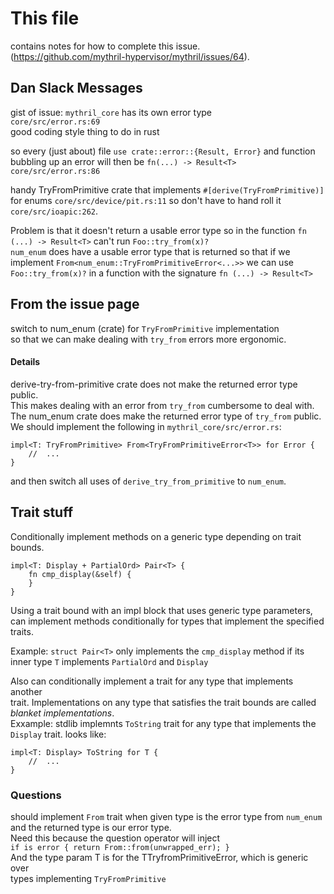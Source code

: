 # This file
contains notes for how to complete this issue.  
(https://github.com/mythril-hypervisor/mythril/issues/64).

## Dan Slack Messages
gist of issue: `mythril_core` has its own error type  
`core/src/error.rs:69`  
good coding style thing to do in rust

so every (just about) file `use crate::error::{Result, Error}` and function
bubbling up an error will then be `fn(...) -> Result<T>`  
`core/src/error.rs:86`  

handy TryFromPrimitive crate that implements `#[derive(TryFromPrimitive)]`
for enums `core/src/device/pit.rs:11` so don't have to hand roll it
`core/src/ioapic:262`.

Problem is that it doesn't return a usable error type so in the function
`fn (...) -> Result<T>` can't run `Foo::try_from(x)?`  
`num_enum` does have a usable error type that is returned so that if we  
implement `From<num_enum::TryFromPrimitiveError<...>>` we can use  
`Foo::try_from(x)?` in a function with the signature `fn (...) -> Result<T>`  


## From the issue page
switch to num\_enum (crate) for `TryFromPrimitive` implementation  
so that we can make dealing with `try_from` errors more ergonomic.

#### Details
derive-try-from-primitive crate does not make the returned error type public.  
This makes dealing with an error from `try_from` cumbersome to deal with.  
The num\_enum crate does make the returned error type of `try_from` public.  
We should implement the following in `mythril_core/src/error.rs`:
```
impl<T: TryFromPrimitive> From<TryFromPrimitiveError<T>> for Error {
    //  ...
}
```  
and then switch all uses of `derive_try_from_primitive` to `num_enum`.



## Trait stuff
Conditionally implement methods on a generic type depending on trait bounds.
```
impl<T: Display + PartialOrd> Pair<T> {
    fn cmp_display(&self) {
    }
}
```
Using a trait bound with an impl block that uses generic type parameters,  
can implement methods conditionally for types that implement the specified  
traits.  

Example:    `struct Pair<T>` only implements the `cmp_display` method if its  
inner  type `T` implements `PartialOrd` and `Display`


Also can conditionally implement a trait for any type that implements another  
trait. Implementations on any type that satisfies the trait bounds are called  
*blanket implementations*.  
Exxample:   stdlib implemnts `ToString` trait for any type that implements the  
`Display` trait. looks like:  
```
impl<T: Display> ToString for T {
    //  ...
}
```

### Questions
should implement `From` trait when given type is the error type from `num_enum`  
and the returned type is our error type.  
Need this because the question operator will inject  
`if is error { return From::from(unwrapped_err); }`  
And the type param T is for the TTryfromPrimitiveError, which is generic over  
types implementing `TryFromPrimitive`




